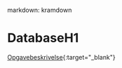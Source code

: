 markdown: kramdown
# DatabaseH1
[Opgavebeskrivelse](https://www.notion.so/mercantec/Databaseprogrammering-1-og-Server-0ebaeb55660547cb8d7b4097b4fa9d84){:target="_blank"}
